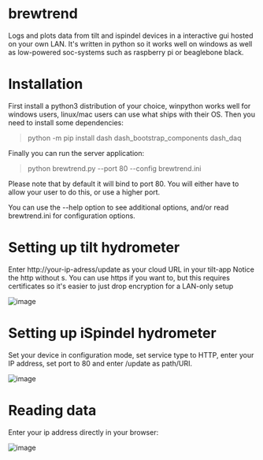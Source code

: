 # brewtrend
Logs and plots data from tilt and ispindel devices in a interactive gui hosted on your own LAN. It's written in python so it works well on windows as well as low-powered soc-systems such as raspberry pi or beaglebone black.

# Installation
First install a python3 distribution of your choice, winpython works well for windows users, linux/mac users can use what ships with their OS.
Then you need to install some dependencies:

>python -m pip install dash dash_bootstrap_components dash_daq

Finally you can run the server application:

>python brewtrend.py --port 80 --config brewtrend.ini

Please note that by default it will bind to port 80. You will either have to allow your user to do this, or use a higher port.

You can use the --help option to see additional options, and/or read brewtrend.ini for configuration options.

# Setting up tilt hydrometer
Enter http://your-ip-adress/update as your cloud URL in your tilt-app
Notice the http without s. You can use https if you want to, but this requires certificates so it's easier to just drop encryption for a LAN-only setup


![image](https://user-images.githubusercontent.com/51258725/141873108-7f8389b6-4883-434e-8300-44be31c56227.png)

# Setting up iSpindel hydrometer
Set your device in configuration mode, set service type to HTTP, enter your IP address, set port to 80 and enter /update as path/URI.


![image](https://user-images.githubusercontent.com/51258725/141873186-1e99ca4f-4f1a-494e-bef9-88374d5b0b02.png)

# Reading data
Enter your ip address directly in your browser:


![image](https://user-images.githubusercontent.com/51258725/144750711-e99d8e77-bdfa-42b7-bc9e-7d745103f212.png)



